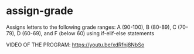 # assign-grade
Assigns letters to the following grade ranges: A (90-100), B (80-89), C (70-79), D (60-69), and F (below 60) using if-elif-else statements 

VIDEO OF THE PROGRAM: https://youtu.be/xdRfnj8NbSo
